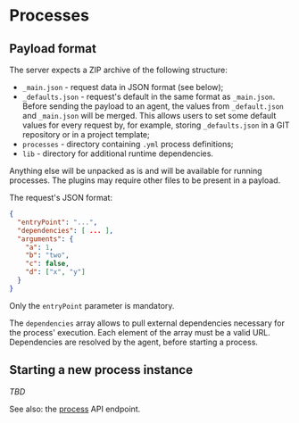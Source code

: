 # Processes

## Payload format

The server expects a ZIP archive of the following structure:
- `_main.json` - request data in JSON format (see below);
- `_defaults.json` - request's default in the same format as `_main.json`.
  Before sending the payload to an agent, the values from `_default.json` and
  `_main.json` will be merged. This allows users to set some default values
  for every request by, for example, storing `_defaults.json` in a GIT repository
  or in a project template;
- `processes` - directory containing `.yml` process definitions;
- `lib` - directory for additional runtime dependencies.

Anything else will be unpacked as is and will be available for running
processes. The plugins may require other files to be present in a
payload.

The request's JSON format:
```json
{
  "entryPoint": "...",
  "dependencies": [ ... ],
  "arguments": {
    "a": 1,
    "b": "two",
    "c": false,
    "d": ["x", "y"]
  }
}
```

Only the `entryPoint` parameter is mandatory.

The `dependencies` array allows to pull external dependencies necessary
for the process' execution. Each element of the array must be a valid URL.
Dependencies are resolved by the agent, before starting a process.

## Starting a new process instance

*TBD*

See also: the [process](./api/process.md) API endpoint.
